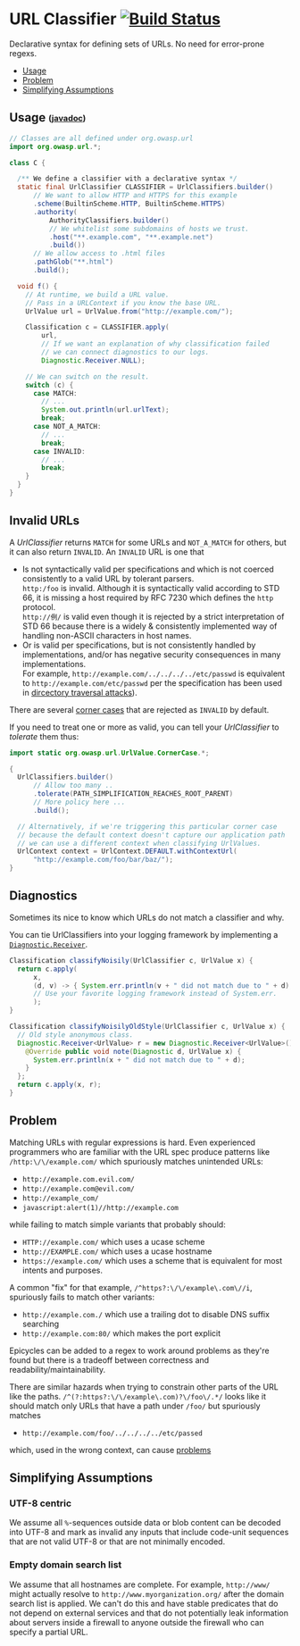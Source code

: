 
# URL Classifier [![Build Status](https://travis-ci.org/OWASP/url-classifier.svg?branch=master)](https://travis-ci.org/OWASP/url-classifier)

Declarative syntax for defining sets of URLs.  No need for error-prone regexs.

  * [Usage](#usage)
  * [Problem](#problem)
  * [Simplifying Assumptions](#assumptions)

## <a name="usage"></a>Usage <sub><sup>([javadoc][javadoc])</sup></sub>

[javadoc]: http://static.javadoc.io/org.owasp/url/1.2.2/org/owasp/url/package-summary.html#package.description

```java
// Classes are all defined under org.owasp.url
import org.owasp.url.*;

class C {

  /** We define a classifier with a declarative syntax */
  static final UrlClassifier CLASSIFIER = UrlClassifiers.builder()
      // We want to allow HTTP and HTTPS for this example
      .scheme(BuiltinScheme.HTTP, BuiltinScheme.HTTPS)
      .authority(
          AuthorityClassifiers.builder()
          // We whitelist some subdomains of hosts we trust.
          .host("**.example.com", "**.example.net")
          .build())
      // We allow access to .html files
      .pathGlob("**.html")
      .build();

  void f() {
    // At runtime, we build a URL value.
    // Pass in a URLContext if you know the base URL.
    UrlValue url = UrlValue.from("http://example.com/");

    Classification c = CLASSIFIER.apply(
        url,
        // If we want an explanation of why classification failed
        // we can connect diagnostics to our logs.
        Diagnostic.Receiver.NULL);

    // We can switch on the result.
    switch (c) {
      case MATCH:
        // ...
        System.out.println(url.urlText);
        break;
      case NOT_A_MATCH:
        // ...
        break;
      case INVALID:
        // ...
        break;
    }
  }
}
```


## <a name="invalid"></a> Invalid URLs

A *UrlClassifier* returns `MATCH` for some URLs and `NOT_A_MATCH` for
others, but it can also return `INVALID`.  An `INVALID` URL is one that

  * Is not syntactically valid per specifications and which is not
    coerced consistently to a valid URL by tolerant parsers.<br>
    `http:/foo` is invalid.  Although it is
    syntactically valid according to STD 66, it is missing a host
    required by RFC 7230 which defines the `http` protocol.<br>
    `http://例/` is valid even though it is rejected by
    a strict interpretation of STD 66 because there is a
    widely & consistently implemented way of handling non-ASCII
    characters in host names.
  * Or is valid per specifications, but is not consistently
    handled by implementations, and/or has negative security
    consequences in many implementations.<br>
    For example, `http://example.com/../../../../etc/passwd` is
    equivalent to `http://example.com/etc/passwd` per the specification
    has been used in [dircectory traversal attacks][dir_traverse]).

[dir_traverse]: https://www.owasp.org/index.php/Path_Traversal

There are several [corner cases](http://static.javadoc.io/org.owasp/url/1.2.2/org/owasp/url/UrlValue.CornerCase.html) that are rejected as `INVALID` by default.

If you need to treat one or more as valid, you can tell your *UrlClassifier*
to *tolerate* them thus:

```java
import static org.owasp.url.UrlValue.CornerCase.*;

{
  UrlClassifiers.builder()
      // Allow too many ..
      .tolerate(PATH_SIMPLIFICATION_REACHES_ROOT_PARENT)
      // More policy here ...
      .build();

  // Alternatively, if we're triggering this particular corner case
  // because the default context doesn't capture our application path
  // we can use a different context when classifying UrlValues.
  UrlContext context = UrlContext.DEFAULT.withContextUrl(
      "http://example.com/foo/bar/baz/");
}
```

## <a name="diagnostics"></a> Diagnostics

Sometimes its nice to know which URLs do not match a classifier and why.

You can tie UrlClassifiers into your logging framework by implementing
a [`Diagnostic.Receiver`](http://static.javadoc.io/org.owasp/url/1.2.2/org/owasp/url/Diagnostic.Receiver.html).

```java
Classification classifyNoisily(UrlClassifier c, UrlValue x) {
  return c.apply(
      x,
      (d, v) -> { System.err.println(v + " did not match due to " + d); }
      // Use your favorite logging framework instead of System.err.
      );
}

Classification classifyNoisilyOldStyle(UrlClassifier c, UrlValue x) {
  // Old style anonymous class.
  Diagnostic.Receiver<UrlValue> r = new Diagnostic.Receiver<UrlValue>() {
    @Override public void note(Diagnostic d, UrlValue x) {
      System.err.println(x + " did not match due to " + d);
    }
  };
  return c.apply(x, r);
}
```


## <a name="problem"></a>Problem

Matching URLs with regular expressions is hard.
Even experienced programmers who are familiar with the URL spec
produce patterns like `/http:\/\/example.com/` which spuriously
matches unintended URLs:

-  `http://example.com.evil.com/`
-  `http://example.com@evil.com/`
-  `http://example_com/`
-  `javascript:alert(1)//http://example.com`

while failing to match simple variants that probably should:

-  `HTTP://example.com/` which uses a ucase scheme
-  `http://EXAMPLE.com/` which uses a ucase hostname
-  `https://example.com/` which uses a scheme that is equivalent for most intents and purposes.

A common "fix" for that example, `/^https?:\/\/example\.com\//i`, spuriously fails to match
other variants:

-  `http://example.com./` which use a trailing dot to disable DNS suffix searching
-  `http://example.com:80/` which makes the port explicit

Epicycles can be added to a regex to work around problems as they're found but there is a tradeoff
between correctness and readability/maintainability.

There are similar hazards when trying to constrain other parts of the URL like the paths.
`/^(?:https?:\/\/example\.com)?\/foo\/.*/` looks like
it should match only URLs that have a path under `/foo/` but spuriously matches

-  `http://example.com/foo/../../../../etc/passed`

which, used in the wrong context, can cause [problems](https://en.wikipedia.org/wiki/Directory_traversal_attack)


## <a name="assumptions"></a>Simplifying Assumptions

### UTF-8 centric

We assume all `%`-sequences outside data or blob content can be
decoded into UTF-8 and mark as invalid any inputs that include
code-unit sequences that are not valid UTF-8 or that are not minimally
encoded.

### Empty domain search list

We assume that all hostnames are complete.
For example, `http://www/` might actually resolve to
`http://www.myorganization.org/`
after the domain search list is applied.
We can't do this and have stable predicates that do not depend on
external services and that do not potentially leak information about
servers inside a firewall to anyone outside the firewall who can
specify a partial URL.
